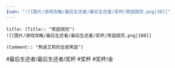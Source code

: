 ```yaml
---
Icon: "![[图片/游戏攻略/最后生还者/最后生还者/奖杯/笑話說完.png|30]]"
---
```

```ad-common-gold-trophy
title: (Title:: "笑話說完")
![[图片/游戏攻略/最后生还者/最后生还者/奖杯/笑話說完.png|100]]

(Comment:: "熬過艾莉的全部笑話")
```

#最后生还者/最后生还者/奖杯 #奖杯 #奖杯/金
